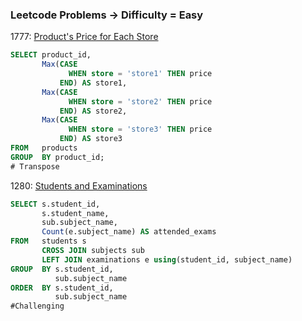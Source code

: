 ### Leetcode Problems -> Difficulty = Easy

1777: [Product's Price for Each Store](https://leetcode.com/problems/products-price-for-each-store/)

```sql
SELECT product_id,
       Max(CASE
             WHEN store = 'store1' THEN price
           END) AS store1,
       Max(CASE
             WHEN store = 'store2' THEN price
           END) AS store2,
       Max(CASE
             WHEN store = 'store3' THEN price
           END) AS store3
FROM   products
GROUP  BY product_id; 
# Transpose
```
1280: [Students and Examinations](https://leetcode.com/problems/students-and-examinations/)

~~~sql
SELECT s.student_id,
       s.student_name,
       sub.subject_name,
       Count(e.subject_name) AS attended_exams
FROM   students s
       CROSS JOIN subjects sub
       LEFT JOIN examinations e using(student_id, subject_name)
GROUP  BY s.student_id,
          sub.subject_name
ORDER  BY s.student_id,
          sub.subject_name
#Challenging
~~~
